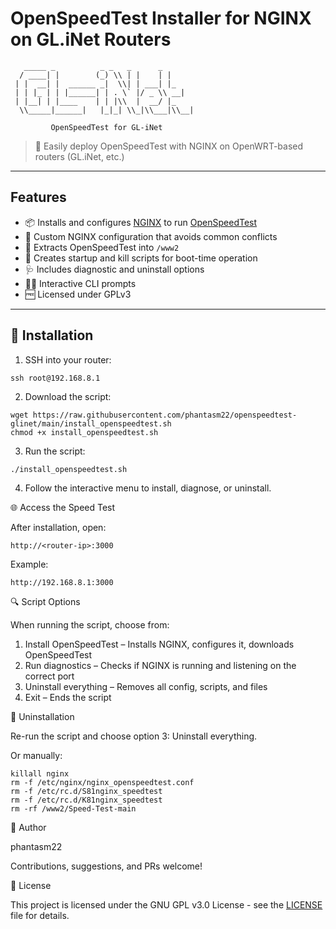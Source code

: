 # OpenSpeedTest Installer for NGINX on GL.iNet Routers

```
   _____ _          _ _   _      _   
  / ____| |        (_) \\ | |    | |  
 | |  __| |  ______ _|  \\| | ___| |_ 
 | | |_ | | |______| | . \` |/ _ \\ __|
 | |__| | |____    | | |\\  |  __/ |_ 
  \\_____|______|   |_|_| \\_|\\___|\\__|

         OpenSpeedTest for GL-iNet

```
> 📡 Easily deploy OpenSpeedTest with NGINX on OpenWRT-based routers (GL.iNet, etc.)

---

## Features

- 📦 Installs and configures [NGINX](https://nginx.org/) to run [OpenSpeedTest](https://openspeedtest.com/)
- 🔧 Custom NGINX configuration that avoids common conflicts
- 📁 Extracts OpenSpeedTest into `/www2`
- 🔁 Creates startup and kill scripts for boot-time operation
- 🩺 Includes diagnostic and uninstall options
- 🧑‍💻 Interactive CLI prompts
- 🆓 Licensed under GPLv3

---

## 🚀 Installation

1. SSH into your router:

```
ssh root@192.168.8.1
```

2.	Download the script:

```
wget https://raw.githubusercontent.com/phantasm22/openspeedtest-glinet/main/install_openspeedtest.sh
chmod +x install_openspeedtest.sh
```

3. Run the script:

```
./install_openspeedtest.sh
```

4.	Follow the interactive menu to install, diagnose, or uninstall.

🌐 Access the Speed Test

After installation, open:
```
http://<router-ip>:3000
```

Example:

```
http://192.168.8.1:3000
```


🔍 Script Options

When running the script, choose from:
1. Install OpenSpeedTest – Installs NGINX, configures it, downloads OpenSpeedTest
2. Run diagnostics – Checks if NGINX is running and listening on the correct port
3. Uninstall everything – Removes all config, scripts, and files
4. Exit – Ends the script

🧹 Uninstallation

Re-run the script and choose option 3: Uninstall everything.

Or manually:

```
killall nginx
rm -f /etc/nginx/nginx_openspeedtest.conf
rm -f /etc/rc.d/S81nginx_speedtest
rm -f /etc/rc.d/K81nginx_speedtest
rm -rf /www2/Speed-Test-main
```

🧑 Author

phantasm22

Contributions, suggestions, and PRs welcome!


📜 License

This project is licensed under the GNU GPL v3.0 License - see the [LICENSE](https://www.gnu.org/licenses/gpl-3.0.en.html) file for details.
